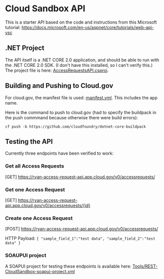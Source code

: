 
# Cloud Sandbox API
This is a starter API based on the code and instructions from this Microsoft tutorial: https://docs.microsoft.com/en-us/aspnet/core/tutorials/web-api-vsc

## .NET Project

The API itself is a .NET CORE 2.0 application, and should be able to run with the .NET CORE 2.0 SDK. (I don't have this installed, so I can't verify this.) The project file is here: [AccessRequestsAPI.csproj](AccessRequestsAPI.csproj).

## Building and Pushing to Cloud.gov

For cloud.gov, the manifest file is used: [manifest.yml](manifest.yml). This includes the app name.

Here is the command to push to cloud.gov (had to specify the buildpack in the push commmand because otherwise there were build errors):

`cf push -b https://github.com/cloudfoundry/dotnet-core-buildpack`

## Testing the API

Currently three endpoints have been verified to work:

### Get all Access Requests
[GET]
https://ryan-access-request-api.app.cloud.gov/v0/accessrequests/

### Get one Access Request
[GET]
https://ryan-access-request-api.app.cloud.gov/v0/accessrequests/{id}

### Create one Access Request
[POST]
https://ryan-access-request-api.app.cloud.gov/v0/accessrequests/

HTTP Payload:
`{
    "sample_field_1":"test data",
    "sample_field_2":"test data"
}`

### SOAUPUI project
A SOAPUI project for testing these endpoints is available here:
[Tools/REST-CloudSandbox-soapui-project.xml](Tools/REST-CloudSandbox-soapui-project.xml)





